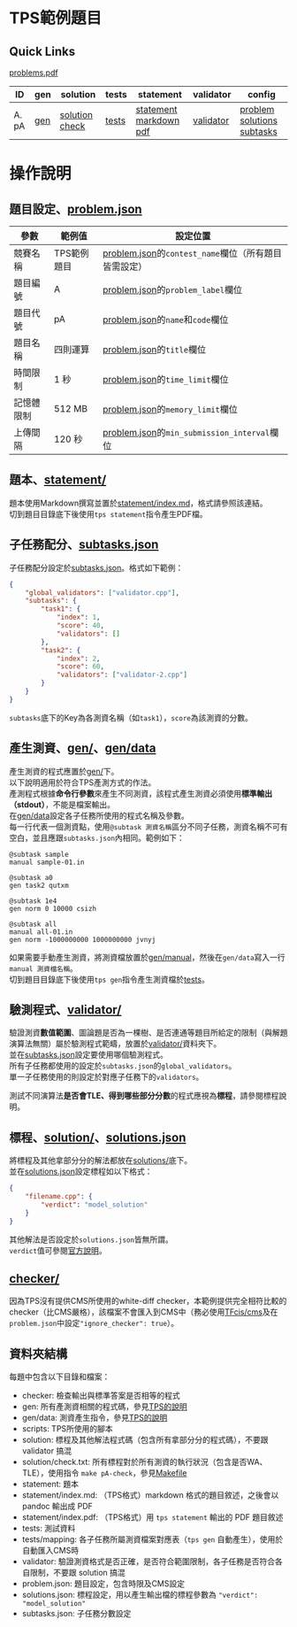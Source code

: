# TPS範例題目

## Quick Links
[problems.pdf](pA/attachments/problems.pdf)

| ID | gen | solution | tests | statement | validator | config |
| --- | --- | --- | --- | --- | --- | --- |
| A. pA | [gen](pA/gen) | [solution](pA/solution) [check](pA/solutions-check.txt) | [tests](pA/tests) | [statement](pA/statement) [markdown](pA/statement/index.md) [pdf](pA/statement/index.pdf) | [validator](pA/validator) |[problem](pA/problem.json) [solutions](pA/solutions.json) [subtasks](pA/subtasks.json) |

# 操作說明
## 題目設定、[problem.json](pA/problem.json)
| 參數 | 範例值 | 設定位置 |
| --- | --- | --- |
| 競賽名稱 | TPS範例題目 | [problem.json](pA/problem.json)的`contest_name`欄位（所有題目皆需設定） |
| 題目編號 | A | [problem.json](pA/problem.json)的`problem_label`欄位 |
| 題目代號 | pA | [problem.json](pA/problem.json)的`name`和`code`欄位 |
| 題目名稱 | 四則運算 | [problem.json](pA/problem.json)的`title`欄位 |
| 時間限制 | 1 秒 | [problem.json](pA/problem.json)的`time_limit`欄位 |
| 記憶體限制 | 512 MB | [problem.json](pA/problem.json)的`memory_limit`欄位 |
| 上傳間隔 | 120 秒 | [problem.json](pA/problem.json)的`min_submission_interval`欄位 |

## 題本、[statement/](pA/statement/)
題本使用Markdown撰寫並置於[statement/index.md](pA/statement/index.md)，格式請參照該連結。  
切到題目目錄底下後使用`tps statement`指令產生PDF檔。

## 子任務配分、[subtasks.json](pA/subtasks.json)
子任務配分設定於[subtasks.json](pA/subtasks.json)。格式如下範例：  
```json
{
    "global_validators": ["validator.cpp"],
    "subtasks": {
        "task1": {
            "index": 1,
            "score": 40,
            "validators": []
        },
        "task2": {
            "index": 2,
            "score": 60,
            "validators": ["validator-2.cpp"]
        }
    }
}
```
`subtasks`底下的Key為各測資名稱（如`task1`），`score`為該測資的分數。  

## 產生測資、[gen/](pA/gen/)、[gen/data](pA/gen/data)
產生測資的程式應置於[gen/](pA/gen/)下。  
以下說明適用於符合TPS產測方式的作法。  
產測程式根據**命令行參數**來產生不同測資，該程式產生測資必須使用**標準輸出（stdout）**，不能是檔案輸出。  
在[gen/data](pA/gen/data)設定各子任務所使用的程式名稱及參數。  
每一行代表一個測資點，使用`@subtask 測資名稱`區分不同子任務，測資名稱不可有空白，並且應跟`subtasks.json`內相同。範例如下：  
``` 
@subtask sample
manual sample-01.in

@subtask a0
gen task2 qutxm

@subtask 1e4
gen norm 0 10000 csizh

@subtask all
manual all-01.in
gen norm -1000000000 1000000000 jvnyj
```
如果需要手動產生測資，將測資檔放置於[gen/manual](pA/gen/manual)，然後在`gen/data`寫入一行`manual 測資檔名稱`。  
切到題目目錄底下後使用`tps gen`指令產生測資檔於[tests](pA/tests)。  

## 驗測程式、[validator/](pA/validator/)
驗證測資**數值範圍**、圖論題是否為一棵樹、是否連通等題目所給定的限制（與解題演算法無關）屬於驗測程式範疇，放置於[validator/](pA/validator/)資料夾下。  
並在[subtasks.json](pA/subtasks.json)設定要使用哪個驗測程式。  
所有子任務都使用的設定於`subtasks.json`的`global_validators`。  
單一子任務使用的則設定於對應子任務下的`validators`。  

測試不同演算法**是否會TLE、得到哪些部分分數**的程式應視為**標程**，請參閱標程說明。  

## 標程、[solution/](pA/solution/)、[solutions.json](pA/solutions.json)
將標程及其他拿部分分的解法都放在[solutions/](pA/solutions/)底下。  
並在[solutions.json](pA/solutions.json)設定標程如以下格式：  
```json
{
	"filename.cpp": {
		"verdict": "model_solution"
	}
}
```
其他解法是否設定於`solutions.json`皆無所謂。  
`verdict`值可參閱[官方說明](https://github.com/ioi-2017/tps/tree/master/docs#solutionsjson)。  

## [checker/](pA/checker/)
因為TPS沒有提供CMS所使用的white-diff checker，本範例提供完全相符比較的checker（比CMS嚴格），該檔案不會匯入到CMS中（務必使用[TFcis/cms](https://github.com/TFcis/cms)及在`problem.json`中設定`"ignore_checker": true`）。  

## 資料夾結構
每題中包含以下目錄和檔案：
 - checker: 檢查輸出與標準答案是否相等的程式
 - gen: 所有產測資相關的程式碼，參見[TPS的說明](https://github.com/ioi-2017/tps/tree/master/docs#gen)
 - gen/data: 測資產生指令，參見[TPS的說明](https://github.com/ioi-2017/tps/tree/master/docs#gendata)
 - scripts: TPS所使用的腳本
 - solution: 標程及其他解法程式碼（包含所有拿部分分的程式碼），不要跟 validator 搞混
 - solution/check.txt: 所有標程對於所有測資的執行狀況（包含是否WA、TLE），使用指令 `make pA-check`，參見[Makefile](Makefile)
 - statement: 題本
 - statement/index.md: （TPS格式）markdown 格式的題目敘述，之後會以 pandoc 輸出成 PDF
 - statement/index.pdf: （TPS格式）用 `tps statement` 輸出的 PDF 題目敘述
 - tests: 測試資料
 - tests/mapping: 各子任務所屬測資檔案對應表（`tps gen` 自動產生），使用於自動匯入CMS時
 - validator: 驗證測資格式是否正確，是否符合範圍限制，各子任務是否符合各自限制，不要跟 solution 搞混
 - problem.json: 題目設定，包含時限及CMS設定
 - solutions.json: 標程設定，用以產生輸出檔的標程參數為 `"verdict": "model_solution"`
 - subtasks.json: 子任務分數設定
